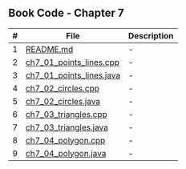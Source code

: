 ## Book Code - Chapter 7

| #   | File                                                 | Description |
| --- | ---------------------------------------------------- | ----------- |
| 1   | [README.md](README.md)                               | -           |
| 2   | [ch7_01_points_lines.cpp](ch7_01_points_lines.cpp)   | -           |
| 3   | [ch7_01_points_lines.java](ch7_01_points_lines.java) | -           |
| 4   | [ch7_02_circles.cpp](ch7_02_circles.cpp)             | -           |
| 5   | [ch7_02_circles.java](ch7_02_circles.java)           | -           |
| 6   | [ch7_03_triangles.cpp](ch7_03_triangles.cpp)         | -           |
| 7   | [ch7_03_triangles.java](ch7_03_triangles.java)       | -           |
| 8   | [ch7_04_polygon.cpp](ch7_04_polygon.cpp)             | -           |
| 9   | [ch7_04_polygon.java](ch7_04_polygon.java)           | -           |
